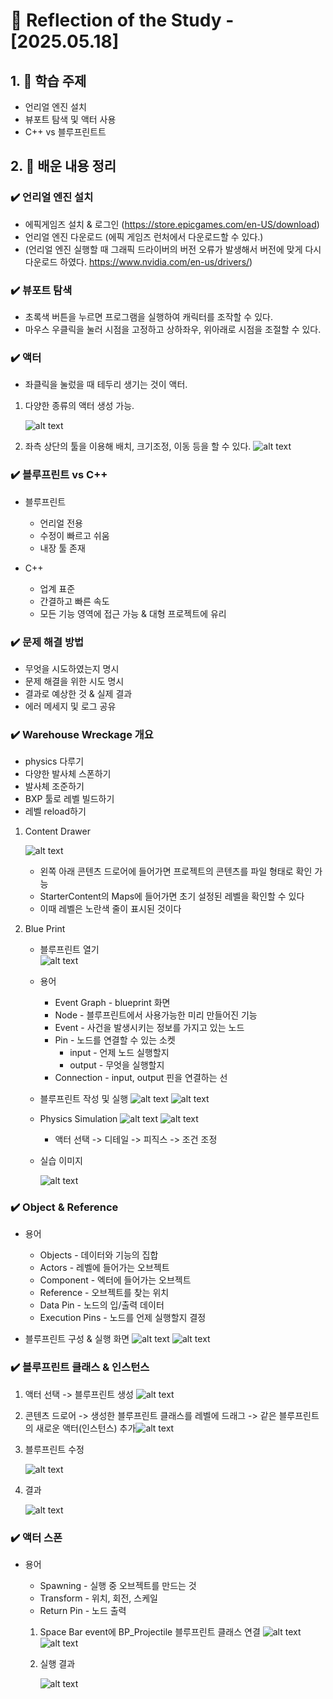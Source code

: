 # 📝 Reflection of the Study - [2025.05.18]

## 1. 📌 학습 주제
- 언리얼 엔진 설치
- 뷰포트 탐색 및 액터 사용
- C++ vs 블루프린트트

## 2. 🧠 배운 내용 정리

### ✔️ 언리얼 엔진 설치
- 에픽게임즈 설치 & 로그인 (https://store.epicgames.com/en-US/download)
- 언리얼 엔진 다운로드 (에픽 게임즈 런처에서 다운로드할 수 있다.)
- (언리얼 엔진 실행할 때 그래픽 드라이버의 버전 오류가 발생해서 버전에 맞게 다시 다운로드 하였다. https://www.nvidia.com/en-us/drivers/)

### ✔️ 뷰포트 탐색
-  초록색 버튼을 누르면 프로그램을 실행하여 캐릭터를 조작할 수 있다.
- 마우스 우클릭을 눌러 시점을 고정하고 상하좌우, 위아래로 시점을 조절할 수 있다.

### ✔️ 액터
- 좌클릭을 눌렀을 때 테두리 생기는 것이 액터. 
1. 다양한 종류의 액터 생성 가능. 

    ![alt text](actor_1.png)
2. 좌측 상단의 툴을 이용해 배치, 크기조정, 이동 등을 할 수 있다.
 ![alt text](actor_2.png)



### ✔️ 블루프린트 vs C++
- 블루프린트 
    - 언리얼 전용 
    - 수정이 빠르고 쉬움
    - 내장 툴 존재

- C++
    - 업계 표준
    - 간결하고 빠른 속도
    - 모든 기능 영역에 접근 가능 & 대형 프로젝트에 유리

### ✔️ 문제 해결 방법
- 무엇을 시도하였는지 명시
- 문제 해결을 위한 시도 명시
- 결과로 예상한 것 & 실제 결과
- 에러 메세지 및 로그 공유


### ✔️ Warehouse Wreckage 개요
- physics 다루기
- 다양한 발사체 스폰하기
- 발사체 조준하기
- BXP 툴로 레벨 빌드하기
- 레벨 reload하기


1.  Content Drawer

    ![alt text](content_drawer.png)
    -  왼쪽 아래 콘텐츠 드로어에 들어가면 프로젝트의 콘텐츠를 파일 형태로 확인 가능
    - StarterContent의 Maps에 들어가면 초기 설정된 레벨을 확인할 수 있다
    - 이때 레벨은 노란색 줄이 표시된 것이다

2. Blue Print 
     - 블루프린트 열기  
        ![alt text](blueprint_1.png)
     - 용어
        - Event Graph - blueprint 화면
        - Node - 블루프린트에서 사용가능한 미리 만들어진 기능
        - Event - 사건을 발생시키는 정보를 가지고 있는 노드
        - Pin - 노드를 연결할 수 있는 소켓
            - input - 언제 노드 실행할지
            - output - 무엇을 실행할지
        - Connection - input, output 핀을 연결하는 선
     
     - 블루프린트 작성 및 실행
        ![alt text](blueprint_2.png)
        ![alt text](blueprint_3.png)

    - Physics Simulation
    ![alt text](physics_1.png)
    ![alt text](physics_2.png)
        - 액터 선택 -> 디테일 -> 피직스 -> 조건 조정
    
    - 실습 이미지

        ![alt text](physics_3.png)

### ✔️ Object & Reference
- 용어 
    - Objects - 데이터와 기능의 집합
    - Actors - 레벨에 들어가는 오브젝트
    - Component - 엑터에 들어가는 오브젝트
    - Reference - 오브젝트를 찾는 위치
    - Data Pin - 노드의 입/출력 데이터
    - Execution Pins - 노드를 언제 실행할지 결정

- 블루프린트 구성 & 실행 화면
![alt text](object_reference_1.png)
![alt text](object_reference_2.png)

### ✔️ 블루프린트 클래스 & 인스턴스
1. 액터 선택 -> 블루프린트 생성 ![alt text](class_1.png)
2. 콘텐츠 드로어 -> 생성한 블루프린트 클래스를 레벨에 드래그 -> 같은 블루프린트의 새로운 액터(인스턴스) 추가![alt text](class_2.png)
3. 블루프린트 수정 

    ![alt text](class_3.png)
4. 결과 

    ![alt text](class_4.png)


### ✔️ 액터 스폰
- 용어
    - Spawning - 실행 중 오브젝트를 만드는 것
    - Transform - 위치, 회전, 스케일 
    - Return Pin - 노드 출력

    1. Space Bar event에 BP_Projectile 블루프린트 클래스 연결
    ![alt text](spawn_1.png)
    ![alt text](spawn_2.png)
    2. 실행 결과
    
        ![alt text](spawn_3.png)